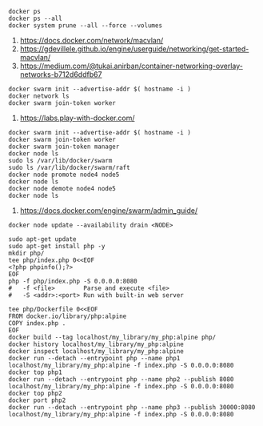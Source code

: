 ```
docker ps
docker ps --all
docker system prune --all --force --volumes
```
1. https://docs.docker.com/network/macvlan/
2. https://gdevillele.github.io/engine/userguide/networking/get-started-macvlan/
3. https://medium.com/@tukai.anirban/container-networking-overlay-networks-b712d6ddfb67
```
docker swarm init --advertise-addr $( hostname -i )
docker network ls
docker swarm join-token worker
```
1. https://labs.play-with-docker.com/
```
docker swarm init --advertise-addr $( hostname -i )
docker swarm join-token worker
docker swarm join-token manager
docker node ls
sudo ls /var/lib/docker/swarm
sudo ls /var/lib/docker/swarm/raft
docker node promote node4 node5
docker node ls
docker node demote node4 node5
docker node ls
```
1. https://docs.docker.com/engine/swarm/admin_guide/
```
docker node update --availability drain <NODE>
```
```
sudo apt-get update
sudo apt-get install php -y
mkdir php/
tee php/index.php 0<<EOF
<?php phpinfo();?>
EOF
php -f php/index.php -S 0.0.0.0:8080
#   -f <file>        Parse and execute <file>
#   -S <addr>:<port> Run with built-in web server
```
```
tee php/Dockerfile 0<<EOF
FROM docker.io/library/php:alpine
COPY index.php .
EOF
docker build --tag localhost/my_library/my_php:alpine php/
docker history localhost/my_library/my_php:alpine
docker inspect localhost/my_library/my_php:alpine
docker run --detach --entrypoint php --name php1                      localhost/my_library/my_php:alpine -f index.php -S 0.0.0.0:8080
docker top php1
docker run --detach --entrypoint php --name php2 --publish 8080       localhost/my_library/my_php:alpine -f index.php -S 0.0.0.0:8080
docker top php2
docker port php2
docker run --detach --entrypoint php --name php3 --publish 30000:8080 localhost/my_library/my_php:alpine -f index.php -S 0.0.0.0:8080
```
